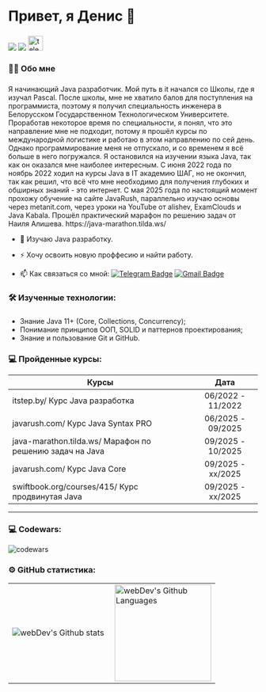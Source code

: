 # Привет, я Денис :wave:

###

<div align="left">
  <a href="https://www.linkedin.com/in/denis-krasko-51b412148"><img src="https://img.shields.io/badge/linkedin-0077B5.svg?style=for-the-badge&logo=linkedin&logoColor=white"/></a>
  <a href="mailto:denis.krasko93@gmail.com"><img src="https://img.shields.io/badge/e‑mail-D14836.svg?style=for-the-badge&logo=GMail&logoColor=white"/></a>
  <a href="https://t.me/DenisKk9" target="_blank">
    <img src="https://img.shields.io/static/v1?message=Telegram&logo=telegram&label=&color=2CA5E0&logoColor=white&labelColor=&style=for-the-badge" height="30" alt="telegram logo"  />
  </a>
  <!--
  <p align="right"> <img src="https://komarev.com/ghpvc/?username=donz99&label=Profile%20views&color=0e75b6&style=flat" alt="donz99" /> </p>
  -->
</div>


###

###

<h3 align="left">👩‍💻  Обо мне</h3>

###

<p align="left">Я начинающий Java разработчик. Мой путь в it начался со Школы, где я изучал Pascal. После школы, мне не хватило балов для поступления на программиста, поэтому я получил специальность инженера в Белорусском Государственном Технологическом Университете. Проработав некоторое время по специальности, я понял, что это направление мне не подходит, потому я прошёл курсы по международной логистике и работаю в этом направлению по сей день. Однако программирование меня не отпускало, и со временем я всё больше в него погружался. Я остановился на изучении языка Java, так как он оказался мне наиболее интересным. С июня 2022 года по ноябрь 2022 ходил на курсы Java в IT академию ШАГ, но не окончил, так как решил, что всё что мне необходимо для получения глубоких и обширных знаний - это интернет. C мая 2025 года по настоящий момент прохожу обучение на сайте JavaRush, параллельно изучаю основы через metanit.com, через уроки на YouTube от alishev, ExamClouds и Java Kabala. Прошёл практический марафон по решению задач от Наиля Алишева. https://java-marathon.tilda.ws/<br>

- :telescope: Изучаю Java разработку.

- :zap: Хочу освоить новую проффесию и найти работу.

- :mailbox: Как связаться со мной: [![Telegram Badge](https://img.shields.io/badge/-kraskodenis-blue?style=flat&logo=Telegram&logoColor=white)](https://t.me/DenisKk9) [![Gmail Badge](https://img.shields.io/badge/-Gmail-red?style=flat&logo=Gmail&logoColor=white)](mailto:idonz143@gmail.com)

###

<h3 align="left">🛠 Изученные технологии:</h3>

###

- Знание Java 11+ (Core, Collections, Concurrency);
- Понимание принципов ООП, SOLID и паттернов проектирования;
- Знание и пользование Git и GitHub.



<!-- !!!!!
Базовые знания ООП, SQL (MySQL, MariaDB), Java EE, Spring, Hibernate, Maven.
Обязательные требования:
Опыт работы от 6 месяцев (коммерческий);
- Опыт коммерческой разработки на Java от 6 лет; 
- Профессиональный опыт работы с Spring Framework;
- Навыки работы с контейнеризацией (Docker) и базами данных (SQL, NoSQL);
- Обязательный опыт работы с Apache Ignite;
- Опыт построения платформенных решений и разработки систем для обработки больших объемов данных.

У Алишева слишком короткий курс по java ee, но тоже годный. 
Я бы посоветовал у dmdev глянуть http.servlets (всего 11 часов, кажется). Да, не на всех собесах спросят, но как бэкендеру крайне полезно шарить за вэб, чтобы быть гибким и понимать, как все работает под капотом. Ну и есть начнете касаться на собесе модели osi, будет очень обидно, если не дойдете до вопросов по спрингу, к примеру, потому что интервьюрер поймет, что больше говорить не о чем
-->

###
<!--
<div align="left">
  <img src="https://cdn.jsdelivr.net/gh/devicons/devicon/icons/javascript/javascript-original.svg" height="40" alt="javascript logo"  />
  <img width="12" />
  <img src="https://cdn.jsdelivr.net/gh/devicons/devicon/icons/html5/html5-original.svg" height="40" alt="html5 logo"  />
  <img width="12" />
  <img src="https://cdn.jsdelivr.net/gh/devicons/devicon/icons/css3/css3-original.svg" height="40" alt="css3 logo"  />
  <img width="12" />
  <img src="https://cdn.jsdelivr.net/gh/devicons/devicon/icons/react/react-original.svg" height="40" alt="react logo"  />
  <img width="12" />
  <img src="https://skillicons.dev/icons?i=vite" height="40" alt="vite logo"  />
  <img width="12" />
  <img src="https://cdn.simpleicons.org/webpack/8DD6F9" height="40" alt="webpack logo"  />
  <img width="12" />
  <img src="https://skillicons.dev/icons?i=wordpress" height="40" alt="wordpress logo"  />
  <img width="12" />
  <img src="https://cdn.simpleicons.org/gnubash/4EAA25" height="40" alt="bash logo"  />
  <img width="12" />
  <img src="https://skillicons.dev/icons?i=py" height="40" alt="python logo"  />
  <img width="12" />
  <img src="https://skillicons.dev/icons?i=postgres" height="40" alt="postgresql logo"  />
</div>

### -->




<!--


# Hi, I'm Denis :wave:

###

<div align="left">
  <a href="https://www.linkedin.com/in/denis-krasko-51b412148"><img src="https://img.shields.io/badge/linkedin-0077B5.svg?style=for-the-badge&logo=linkedin&logoColor=white"/></a>
  <a href="mailto:denis.krasko93@gmail.com"><img src="https://img.shields.io/badge/e‑mail-D14836.svg?style=for-the-badge&logo=GMail&logoColor=white"/></a>
  <a href="https://t.me/DenisKk9" target="_blank">
    <img src="https://img.shields.io/static/v1?message=Telegram&logo=telegram&label=&color=2CA5E0&logoColor=white&labelColor=&style=for-the-badge" height="30" alt="telegram logo"  />
  </a>
  <!--
  <p align="right"> <img src="https://komarev.com/ghpvc/?username=donz99&label=Profile%20views&color=0e75b6&style=flat" alt="donz99" /> </p>
  -->
  <!--
</div>


###

<h3 align="left">Currently learning Java.  
  </h3>

###



###

<h3 align="left">You can ask me anything (within reason). I am looking forward to absorb knowledge, gain experience, collaborate and build amazing products for the world!</h3>
-->
<!--
<h3 align="left">Languages and Tools:</h3>
<p align="left"> <a href="https://www.docker.com/" target="_blank" rel="noreferrer"> <img src="https://raw.githubusercontent.com/devicons/devicon/master/icons/docker/docker-original-wordmark.svg" alt="docker" width="40" height="40"/> </a> <a href="https://git-scm.com/" target="_blank" rel="noreferrer"> <img src="https://www.vectorlogo.zone/logos/git-scm/git-scm-icon.svg" alt="git" width="40" height="40"/> </a> <a href="https://www.java.com" target="_blank" rel="noreferrer"> <img src="https://raw.githubusercontent.com/devicons/devicon/master/icons/java/java-original.svg" alt="java" width="40" height="40"/> </a> <a href="https://kafka.apache.org/" target="_blank" rel="noreferrer"> <img src="https://www.vectorlogo.zone/logos/apache_kafka/apache_kafka-icon.svg" alt="kafka" width="40" height="40"/> </a> <a href="https://www.microsoft.com/en-us/sql-server" target="_blank" rel="noreferrer"> <img src="https://www.svgrepo.com/show/303229/microsoft-sql-server-logo.svg" alt="mssql" width="40" height="40"/> </a> <a href="https://www.mysql.com/" target="_blank" rel="noreferrer"> <img src="https://raw.githubusercontent.com/devicons/devicon/master/icons/mysql/mysql-original-wordmark.svg" alt="mysql" width="40" height="40"/> </a> <a href="https://www.postgresql.org" target="_blank" rel="noreferrer"> <img src="https://raw.githubusercontent.com/devicons/devicon/master/icons/postgresql/postgresql-original-wordmark.svg" alt="postgresql" width="40" height="40"/> </a> <a href="https://spring.io/" target="_blank" rel="noreferrer"> <img src="https://www.vectorlogo.zone/logos/springio/springio-icon.svg" alt="spring" width="40" height="40"/> </a> </p>


### 💻 Completed Courses:

| Courses                                                         | Date              |
| ----------------------------------------------------------------| :---------------: |
| netology.ru/Старт в программировании                            | 02/2022 - 03/2022 |
| stepik.org/Основы программирования на C. Задачи.                | 02/2022 - 03/2022 |
| netology.ru/Основы верстки сайта                                | 02/2022 - 03/2022 |
| netology.ru/Первые шаги в JavaScript: создаём сайт и приложение | 02/2022 - 03/2022 |
| stepik.org/Веб-разработка для начинающих: HTML и CSS            | 02/2022 - 03/2022 |
| practicum.yandex/Факультет Веб разработки                       | 05/2022 - xx/2023 |

---

### 💻 Codewars:

![codewars](https://www.codewars.com/users/donz99/badges/large)
-->


###

<!--
<table>
  <tr>
    <td>
      <img align="left" src="http://github-readme-streak-stats.herokuapp.com?user=donz99&theme=dark&background=000000" alt="webDev's Github stats" />
    </td>
    <td>
      <img height="195px" align="right" alt="webDev's Github Languages" src="https://github-readme-stats.vercel.app/api/top-langs/?username=donz99&layout=compact&theme=vision-friendly-dark" />
      
    
  </td>




### -->

### 💻 Пройденные курсы:

| Курсы                                                           | Дата              |
| ----------------------------------------------------------------| :---------------: |
| itstep.by/ Курс Java разработка                                 | 06/2022 - 11/2022 |
| javarush.com/ Курс Java Syntax PRO                              | 06/2025 - 09/2025 |
| java-marathon.tilda.ws/ Марафон по решению задач на Java        | 09/2025 - 10/2025 |
| javarush.com/ Курс Java Core                                    | 09/2025 - хх/2025 |
| swiftbook.org/courses/415/ Курс продвинутая Java                | 09/2025 - xx/2025 |


---

### 💻 Codewars:

![codewars](https://www.codewars.com/users/donz99/badges/large)

<!--![LeetCode](https://leetcode-stats.vercel.app/api/sig?user=donz99)

![LeetCode](https://leetcode-badge.glitch.me/user/donz99)

![LeetCode](https://leetcode-badge-sage.vercel.app/badge/donz99?theme={light|dark|neutral}) -->





### ⚙️ GitHub статистика:

<table>
  <tr>
    <td>
      <img align="left" src="http://github-readme-streak-stats.herokuapp.com?user=donz99&theme=dark&background=000000" alt="webDev's Github stats" />
    </td>
    <td>
      <img height="195px" align="right" alt="webDev's Github Languages" src="https://github-readme-stats.vercel.app/api/top-langs/?username=donz99&layout=compact&theme=vision-friendly-dark" />
    </td>
  </tr>
